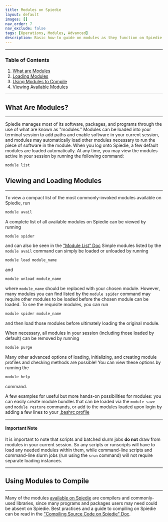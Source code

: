```yaml
---
title: Modules on Spiedie
layout: default 
images: [] 
nav_order: 7
nav_exclude: false
tags: [Operations, Modules, Advanced]
description: Basic how-to guide on modules as they function on Spiedie.
---
```


***
### Table of Contents
 1. [What are Modules](#what_are_modules)
 2. [Loading Modules](#how_to_load)
 3. [Using Modules to Compile](#compile_with_modules)
 4. [Viewing Available Modules](#module_list)
***

## What Are Modules? <a name="what_are_modules"></a>
***
Spiedie manages most of its software, packages, and programs through the use of what are known as "modules." Modules can be loaded into your terminal session to add paths and enable software in your current session, and modules may automatically load other modules necessary to run the piece of software in the module. When you log onto Spiedie, a few default modules are loaded automatically. At any time, you may view the modules active in your session by running the following command:

```bash
module list
```

## Viewing and Loading Modules <a name="how_to_load"></a>
***

To view a compact list of the most commonly-invoked modules available on Spiedie, run

``` bash 
module avail 
```

A complete list of all available modules on Spiedie can be viewed by running

``` bash 
module spider 
```

and can also be seen in the ["Module List" Doc](../Spiedie-Info/modulelist.md) Simple modules listed by the `module avail` command can simply be loaded or unloaded by running

``` bash 
module load module_name
```

and

``` bash 
module unload module_name
```

where `module_name` should be replaced with your chosen module. However, many modules you can find listed by the `module spider` command may require other modules to be loaded before the chosen module can be loaded. To see the requisite modules, you can run

``` bash 
module spider module_name
```

and then load those modules before ultimately loading the original module. 


When necessary, all modules in your session (including those loaded by default) can be removed by running

```bash
module purge
```

Many other advanced options of loading, initializing, and creating module profiles and checking methods are possible! You can view these options by running the 

```bash
module help
```
command. 

A few examples for useful but more hands-on possibilities for modules: you can easily create module bundles that can be loaded via the `module save` and `module restore` commands, or add to the modules loaded upon login by adding a few lines to your [.bashrc profile](../How-to-Use-Spiedie/aliases.md)

***
#### Important Note
It is important to note that scripts and batched slurm jobs **do not** draw from modules in your current session. So any scripts or runscripts will have to load any needed modules within them, while command-line scripts and command-line slurm jobs (run using the `srun` command) will not require separate loading instances.
***

## Using Modules to Compile <a name="how_to_load"></a>
***

Many of the modules [available on Spiedie](../Spiedie-Info/modulelist.md) are compilers and commonly-used libraries, since many programs and packages users may need could be absent on Spiedie. Best practices and a guide to compiling on Spiedie can be read in the ["Compiling Source Code on Spiedie" Doc](../How-to-Use-Spiedie/compilers.md).
